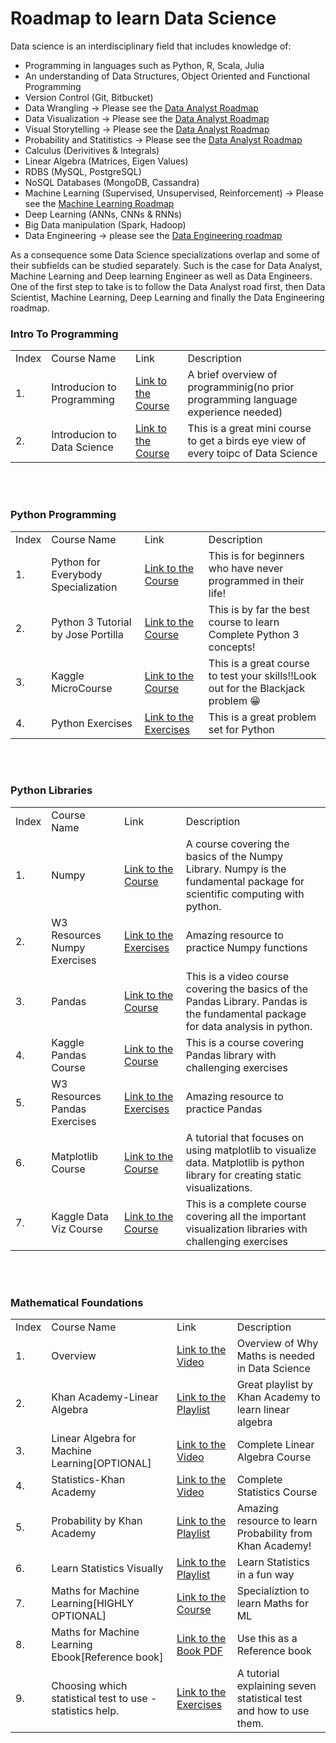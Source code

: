 # Roadmap to learn Data Science

Data science is an interdisciplinary field that includes knowledge of: 

- Programming in languages such as Python, R, Scala, Julia
- An understanding of Data Structures, Object Oriented and Functional Programming
- Version Control (Git, Bitbucket) 
- Data Wrangling  -> Please see the [Data Analyst Roadmap](https://github.com/66daysofdata/Resources/tree/main/DataAnalyst)
- Data Visualization -> Please see the [Data Analyst Roadmap](https://github.com/66daysofdata/Resources/tree/main/DataAnalyst)
- Visual Storytelling -> Please see the [Data Analyst Roadmap](https://github.com/66daysofdata/Resources/tree/main/DataAnalyst)
- Probability and Statitistics -> Please see the [Data Analyst Roadmap](https://github.com/66daysofdata/Resources/tree/main/DataAnalyst)
- Calculus (Derivitives & Integrals) 
- Linear Algebra (Matrices, Eigen Values) 
- RDBS (MySQL, PostgreSQL)
- NoSQL Databases (MongoDB, Cassandra)
- Machine Learning (Supervised, Unsupervised, Reinforcement) -> Please see the [Machine Learning Roadmap](https://github.com/66daysofdata/Resources/tree/main/machine_learning)
- Deep Learning (ANNs, CNNs & RNNs)
- Big Data manipulation (Spark, Hadoop)
- Data Engineering -> please see the [Data Engineering roadmap](https://github.com/datastacktv/data-engineer-roadmap)

As a consequence some Data Science specializations overlap and some of their subfields can be studied separately.
Such is the case for Data Analyst, Machine Learning and Deep learning Engineer as well as Data Engineers.  One of the first step to take is to follow the Data Analyst road first, then Data Scientist, Machine Learning, Deep Learning and finally the Data Engineering roadmap.


### Intro To Programming

<table>
  <tr>
    <td>Index</td>
    <td>Course Name</td>
    <td>Link</td>
    <td>Description</td>
  </tr>
  <tr>
    <td>1.</td>
    <td>Introducion to Programming</td>
    <td><a href="https://www.youtube.com/watch?v=zOjov-2OZ0E">Link to the Course</a></td>
    <td>A brief overview of programminig(no prior programming language experience needed)</td>
  </tr>
  <tr>
    <td>2.</td>
    <td>Introducion to Data Science</td>
    <td><a href="https://www.youtube.com/watch?v=N6BghzuFLIg">Link to the Course</a></td>
    <td>This is a great mini course to get a birds eye view of every toipc of Data Science</td>
  </tr>
</table>
<br><br>

### Python Programming

<table>
  <tr>
    <td>Index</td>
    <td>Course Name</td>
    <td>Link</td>
    <td>Description</td>
  </tr>
  <tr>
    <td>1.</td>
    <td>Python for Everybody Specialization</td>
    <td><a href="https://www.coursera.org/specializations/python?">Link to the Course</a></td>
    <td>This is for beginners who have never programmed in their life!</td>
  </tr>
  <td>2.</td>
    <td>Python 3 Tutorial by Jose Portilla</td>
    <td><a href="https://www.udemy.com/course/complete-python-bootcamp/">Link to the Course</a></td>
    <td>This is by far the best course to learn Complete Python 3 concepts!</td></tr>
    <tr>
  <td>3.</td>
    <td>Kaggle MicroCourse</td>
    <td><a href="https://www.kaggle.com/learn/python">Link to the Course</a></td>
    <td>This is a great course to test your skills!!Look out for the Blackjack problem 😁</td>
  </tr>
  <td>4.</td>
    <td>Python Exercises</td>
    <td><a href="https://www.w3resource.com/python-exercises/">Link to the Exercises</a></td>
    <td>This is a great problem set for Python</td>
  </tr>
</table>
<br><br>

### Python Libraries

<table>
    <tr>
    <td>Index</td>
    <td>Course Name</td>
    <td>Link</td>
    <td>Description</td>
  </tr>
  <tr>
  <tr>
    <td>1.</td>
    <td>Numpy</td>
    <td><a href="https://www.youtube.com/watch?v=QUT1VHiLmmI&ab_channel=freeCodeCamp.org">Link to the Course</a></td>
    <td>A course covering the basics of the Numpy Library.  Numpy is the fundamental package for scientific computing with python.</td>
  </tr>
  <tr>
    <td>2.</td>
    <td>W3 Resources Numpy Exercises</td>
    <td><a href="https://www.w3resource.com/python-exercises/numpy/index.php">Link to the Exercises</a></td>
    <td>Amazing resource to practice Numpy functions</td>
  </tr>
  <tr>
    <td>3.</td>
    <td>Pandas</td>
    <td><a href="https://www.youtube.com/watch?v=vmEHCJofslg&ab_channel=KeithGalli">Link to the Course</a></td>
    <td>This is a video course covering the basics of the Pandas Library.  Pandas is the fundamental package for data analysis in python.</td>
  </tr>
  <tr>
    <td>4.</td>
    <td>Kaggle Pandas Course</td>
    <td><a href="https://www.kaggle.com/learn/pandas">Link to the Course</a></td>
    <td>This is a course covering Pandas library with challenging exercises</td>
  </tr>

   <tr>
    <td>5.</td>
    <td>W3 Resources Pandas Exercises</td>
    <td><a href="https://www.w3resource.com/python-exercises/pandas/index.php">Link to the Exercises</a></td>
    <td>Amazing resource to practice Pandas</td>
  </tr>

   <tr>
    <td>6.</td>
    <td>Matplotlib Course</td>
    <td><a href="https://www.youtube.com/watch?v=0P7QnIQDBJY&ab_channel=KeithGalli">Link to the Course</a></td>
    <td>A tutorial that focuses on using matplotlib to visualize data. Matplotlib is python library for creating static visualizations. </td>
  </tr>

  <tr>
    <td>7.</td>
    <td>Kaggle Data Viz Course</td>
    <td><a href="https://www.kaggle.com/learn/data-visualization">Link to the Course</a></td>
    <td>This is a complete course covering all the important visualization libraries with challenging exercises</td>
  </tr>

</table>
<br><br>

### Mathematical Foundations

<table>
  <tr>
    <td>Index</td>
    <td>Course Name</td>
    <td>Link</td>
    <td>Description</td>
  </tr>
  <tr>
    <td>1.</td>
    <td>Overview</td>
    <td><a href="https://www.youtube.com/watch?v=zSwM5uVeylU">Link to the Video</a></td>
    <td>Overview of Why Maths is needed in Data Science</td>
    </tr>
    <tr>
    <td>2.</td>
    <td>Khan Academy-Linear Algebra</td>
    <td><a href="https://www.youtube.com/playlist?list=PLFD0EB975BA0CC1E0">Link to the Playlist</a></td>
    <td>Great playlist by Khan Academy to learn linear algebra</td>
    </tr>
    <tr>
    <td>3.</td>
    <td>Linear Algebra for Machine Learning[OPTIONAL]</td>
    <td><a href="https://www.youtube.com/watch?v=tVQZvJwi-ec">Link to the Video</a></td>
    <td>Complete Linear Algebra Course</td>
    </tr>
    <tr>
    <td>4.</td>
    <td>Statistics-Khan Academy</td>
    <td><a href="https://www.youtube.com/playlist?list=PL1328115D3D8A2566">Link to the Video</a></td>
    <td>Complete Statistics Course</td>
    </tr>
  <tr>
    <td>5.</td>
    <td>Probability by Khan Academy</td>
    <td><a href="https://www.youtube.com/playlist?list=PLC58778F28211FA19">Link to the Playlist</a></td>
    <td>Amazing resource to learn Probability from Khan Academy!</td>
    </tr>
  <tr>
    <td>6.</td>
    <td>Learn Statistics Visually </td>
    <td><a href="https://www.youtube.com/playlist?list=PLblh5JKOoLUIcdlgu78MnlATeyx4cEVeR">Link to the Playlist</a></td>
    <td>Learn Statistics in a fun way</td>
    </tr>
    <tr>
    <td>7.</td>
    <td>Maths for Machine Learning[HIGHLY OPTIONAL]</td>
    <td><a href="https://www.coursera.org/search?query=math%20for%20machine%20learning&">Link to the Course</a></td>
    <td>Specializtion to learn Maths for ML</td>
    </tr>
     <tr>
    <td>8.</td>
    <td>Maths for Machine Learning Ebook[Reference book]</td>
    <td><a href="https://mml-book.github.io/book/mml-book.pdf">Link to the Book PDF</a></td>
    <td>Use this as a Reference book</td>
    </tr>
    <td>9.</td>
    <td>Choosing which statistical test to use - statistics help.</td>
    <td><a href="https://www.youtube.com/watch?v=rulIUAN0U3w">Link to the Exercises</a></td>
    <td>A tutorial explaining seven statistical test and how to use them.</td>
  </tr>
</table>
<br><br>
